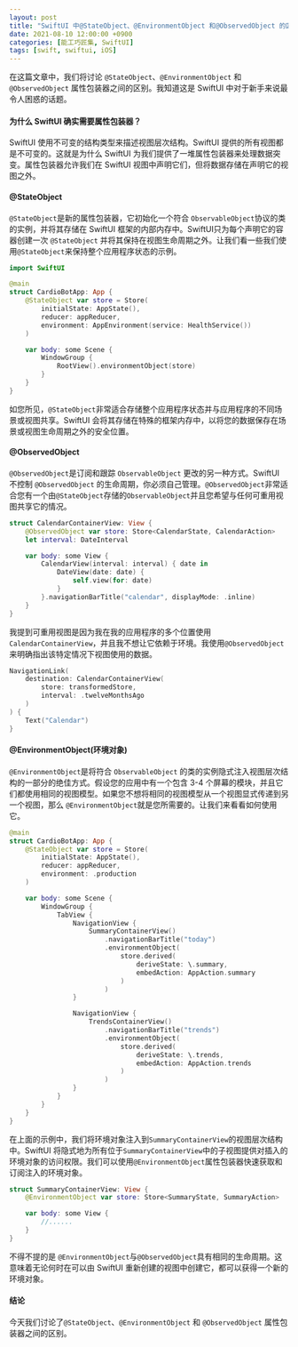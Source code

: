```yaml
---
layout: post
title: "SwiftUI 中@StateObject、@EnvironmentObject 和@ObservedObject 的区别"
date: 2021-08-10 12:00:00 +0900
categories: [能工巧匠集, SwiftUI]
tags: [swift, swiftui, iOS]
---
```




在这篇文章中，我们将讨论 `@StateObject`、`@EnvironmentObject` 和 `@ObservedObject` 属性包装器之间的区别。我知道这是 SwiftUI 中对于新手来说最令人困惑的话题。

#### 为什么 SwiftUI 确实需要属性包装器？

SwiftUI 使用不可变的结构类型来描述视图层次结构。SwiftUI 提供的所有视图都是不可变的。这就是为什么 SwiftUI 为我们提供了一堆属性包装器来处理数据突变。属性包装器允许我们在 SwiftUI 视图中声明它们，但将数据存储在声明它的视图之外。


#### @StateObject
`@StateObject`是新的属性包装器，它初始化一个符合 `ObservableObject`协议的类的实例，并将其存储在 SwiftUI 框架的内部内存中。SwiftUI只为每个声明它的容器创建一次 `@StateObject` 并将其保持在视图生命周期之外。让我们看一些我们使用`@StateObject`来保持整个应用程序状态的示例。


```swift
import SwiftUI

@main
struct CardioBotApp: App {
    @StateObject var store = Store(
        initialState: AppState(),
        reducer: appReducer,
        environment: AppEnvironment(service: HealthService())
    )

    var body: some Scene {
        WindowGroup {
            RootView().environmentObject(store)
        }
    }
}
```

如您所见，`@StateObject`非常适合存储整个应用程序状态并与应用程序的不同场景或视图共享。SwiftUI 会将其存储在特殊的框架内存中，以将您的数据保存在场景或视图生命周期之外的安全位置。


#### @ObservedObject
`@ObservedObject`是订阅和跟踪 `ObservableObject` 更改的另一种方式。SwiftUI 不控制 `@ObservedObject` 的生命周期，你必须自己管理。`@ObservedObject`非常适合您有一个由`@StateObject`存储的`ObservableObject`并且您希望与任何可重用视图共享它的情况。



```swift
struct CalendarContainerView: View {
    @ObservedObject var store: Store<CalendarState, CalendarAction>
    let interval: DateInterval

    var body: some View {
        CalendarView(interval: interval) { date in
            DateView(date: date) {
                self.view(for: date)
            }
        }.navigationBarTitle("calendar", displayMode: .inline)
    }
}
```

我提到可重用视图是因为我在我的应用程序的多个位置使用`CalendarContainerView`，并且我不想让它依赖于环境。我使用`@ObservedObject`来明确指出该特定情况下视图使用的数据。


```swift
NavigationLink(
    destination: CalendarContainerView(
        store: transformedStore,
        interval: .twelveMonthsAgo
    )
) {
    Text("Calendar")
}
```


#### @EnvironmentObject(环境对象)
`@EnvironmentObject`是将符合 `ObservableObject` 的类的实例隐式注入视图层次结构的一部分的绝佳方式。假设您的应用中有一个包含 3-4 个屏幕的模块，并且它们都使用相同的视图模型。如果您不想将相同的视图模型从一个视图显式传递到另一个视图，那么 `@EnvironmentObject`就是您所需要的。让我们来看看如何使用它。


```swift
@main
struct CardioBotApp: App {
    @StateObject var store = Store(
        initialState: AppState(),
        reducer: appReducer,
        environment: .production
    )

    var body: some Scene {
        WindowGroup {
            TabView {
                NavigationView {
                    SummaryContainerView()
                        .navigationBarTitle("today")
                        .environmentObject(
                            store.derived(
                                deriveState: \.summary,
                                embedAction: AppAction.summary
                            )
                        )
                }

                NavigationView {
                    TrendsContainerView()
                        .navigationBarTitle("trends")
                        .environmentObject(
                            store.derived(
                                deriveState: \.trends,
                                embedAction: AppAction.trends
                            )
                        )
                }
            }
        }
    }
}
```


在上面的示例中，我们将环境对象注入到`SummaryContainerView`的视图层次结构中。SwiftUI 将隐式地为所有位于`SummaryContainerView`中的子视图提供对插入的环境对象的访问权限。我们可以使用`@EnvironmentObject`属性包装器快速获取和订阅注入的环境对象。


```swift
struct SummaryContainerView: View {
    @EnvironmentObject var store: Store<SummaryState, SummaryAction>

    var body: some View {
        //......
    }
}
```

不得不提的是 `@EnvironmentObject`与`@ObservedObject`具有相同的生命周期。这意味着无论何时在可以由 SwiftUI 重新创建的视图中创建它，都可以获得一个新的环境对象。

#### 结论
今天我们讨论了`@StateObject`、`@EnvironmentObject` 和 `@ObservedObject` 属性包装器之间的区别。
